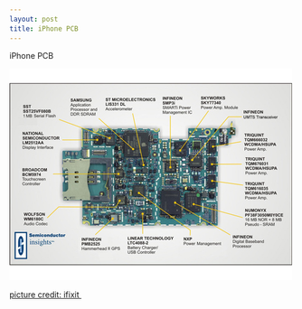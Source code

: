 ```yaml
---
layout: post
title: iPhone PCB
---
```


iPhone PCB

![iphone-pcb](/img/iphone-pcb.jpg "iphone-pcb")

[picture credit: ifixit ](http://www.ifixit.com/Guide/First-Look/iPhone-3G/600/1)

